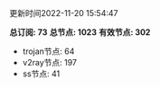 更新时间2022-11-20 15:54:47

**总订阅: 73**
**总节点: 1023**
**有效节点: 302**
- trojan节点: 64
- v2ray节点: 197
- ss节点: 41
